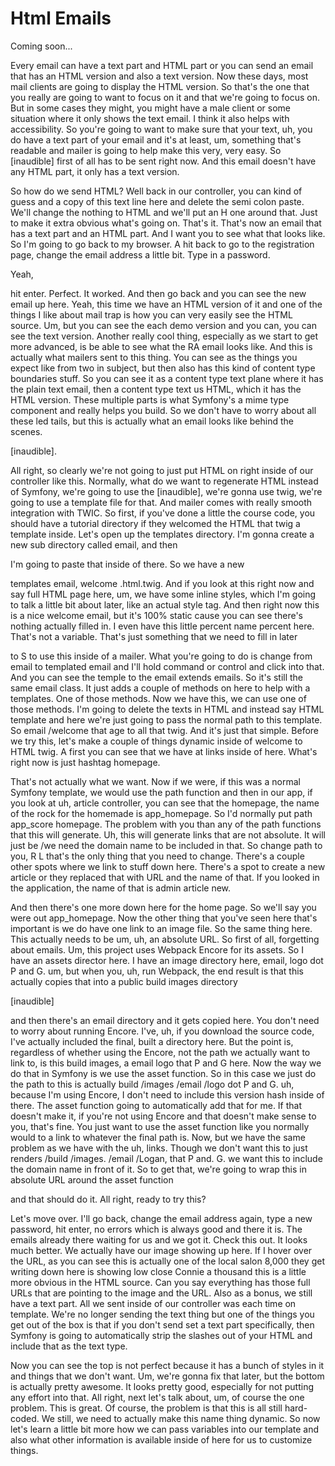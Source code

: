 # Html Emails

Coming soon...

Every email can have a text part and HTML part or you can send an email that has an
HTML version and also a text version. Now these days, most mail clients are going to
display the HTML version. So that's the one that you really are going to want to
focus on it and that we're going to focus on. But in some cases they might, you might
have a male client or some situation where it only shows the text email. I think it
also helps with accessibility. So you're going to want to make sure that your text,
uh, you do have a text part of your email and it's at least, um, something that's
readable and mailer is going to help make this very, very easy. So [inaudible] first
of all has to be sent right now. And this email doesn't have any HTML part, it only
has a text version.

So how do we send HTML? Well back in our controller, you can kind of guess and a copy
of this text line here and delete the semi colon paste. We'll change the nothing to
HTML and we'll put an H one around that. Just to make it extra obvious what's going
on. That's it. That's now an email that has a text part and an HTML part. And I want
you to see what that looks like. So I'm going to go back to my browser. A hit back to
go to the registration page, change the email address a little bit. Type in a
password.

Yeah,

hit enter. Perfect. It worked. And then go back and you can see the new email up
here. Yeah, this time we have an HTML version of it and one of the things I like
about mail trap is how you can very easily see the HTML source. Um, but you can see
the each demo version and you can, you can see the text version. Another really cool
thing, especially as we start to get more advanced, is be able to see what the RA
email looks like. And this is actually what mailers sent to this thing. You can see
as the things you expect like from two in subject, but then also has this kind of
content type boundaries stuff. So you can see it as a content type text plane where
it has the plain text email, then a content type text us HTML, which it has the HTML
version. These multiple parts is what Symfony's a mime type component and really
helps you build. So we don't have to worry about all these led tails, but this is
actually what an email looks like behind the scenes.

[inaudible].

All right, so clearly we're not going to just put HTML on right inside of our
controller like this. Normally, what do we want to regenerate HTML instead of
Symfony, we're going to use the [inaudible], we're gonna use twig, we're going to use
a template file for that. And mailer comes with really smooth integration with TWIC.
So first, if you've done a little the course code, you should have a tutorial
directory if they welcomed the HTML that twig a template inside. Let's open up the
templates directory. I'm gonna create a new sub directory called email, and then

I'm going to paste that inside of there. So we have a new

templates email, welcome .html.twig. And if you look at this right now and say full
HTML page here, um, we have some inline styles, which I'm going to talk a little bit
about later, like an actual style tag. And then right now this is a nice welcome
email, but it's 100% static cause you can see there's nothing actually filled in. I
even have this little percent name percent here. That's not a variable. That's just
something that we need to fill in later

to S to use this inside of a mailer. What you're going to do is change from email to
templated email and I'll hold command or control and click into that. And you can see
the temple to the email extends emails. So it's still the same email class. It just
adds a couple of methods on here to help with a templates. One of those methods. Now
we have this, we can use one of those methods. I'm going to delete the texts in HTML
and instead say HTML template and here we're just going to pass the normal path to
this template. So email /welcome that age to all that twig. And it's just that
simple. Before we try this, let's make a couple of things dynamic inside of welcome
to HTML twig. A first you can see that we have at links inside of here. What's right
now is just hashtag homepage.

That's not actually what we want. Now if we were, if this was a normal Symfony
template, we would use the path function and then in our app, if you look at uh,
article controller, you can see that the homepage, the name of the rock for the
homemade is app_homepage. So I'd normally put path app_score homepage. The problem
with you than any of the path functions that this will generate. Uh, this will
generate links that are not absolute. It will just be /we need the domain name to be
included in that. So change path to you, R L that's the only thing that you need to
change. There's a couple other spots where we link to stuff down here. There's a spot
to create a new article or they replaced that with URL and the name of that. If you
looked in the application, the name of that is admin article new.

And then there's one more down here for the home page. So we'll say you were out
app_homepage. Now the other thing that you've seen here that's important is we do
have one link to an image file. So the same thing here. This actually needs to be um,
uh, an absolute URL. So first of all, forgetting about emails. Um, this project uses
Webpack Encore for its assets. So I have an assets director here. I have an image
directory here, email, logo dot P and G. um, but when you, uh, run Webpack, the end
result is that this actually copies that into a public build images directory

[inaudible]

and then there's an email directory and it gets copied here. You don't need to worry
about running Encore. I've, uh, if you download the source code, I've actually
included the final, built a directory here. But the point is, regardless of whether
using the Encore, not the path we actually want to link to, is this build images, a
email logo that P and G here. Now the way we do that in Symfony is we use the asset
function. So in this case we just do the path to this is actually build /images
/email /logo dot P and G. uh, because I'm using Encore, I don't need to include this
version hash inside of there. The asset function going to automatically add that for
me. If that doesn't make it, if you're not using Encore and that doesn't make sense
to you, that's fine. You just want to use the asset function like you normally would
to a link to whatever the final path is. Now, but we have the same problem as we have
with the uh, links. Though we don't want this to just renders /build /images. /email
/Logan, that P and. G. we want this to include the domain name in front of it. So to
get that, we're going to wrap this in absolute URL around the asset function

and that should do it. All right, ready to try this?

Let's move over. I'll go back, change the email address again, type a new password,
hit enter, no errors which is always good and there it is. The emails already there
waiting for us and we got it. Check this out. It looks much better. We actually have
our image showing up here. If I hover over the URL, as you can see this is actually
one of the local salon 8,000 they get writing down here is showing low close Connie a
thousand this is a little more obvious in the HTML source. Can you say everything has
those full URLs that are pointing to the image and the URL. Also as a bonus, we still
have a text part. All we sent inside of our controller was each time on template.
We're no longer sending the text thing but one of the things you get out of the box
is that if you don't send set a text part specifically, then Symfony is going to
automatically strip the slashes out of your HTML and include that as the text type.

Now you can see the top is not perfect because it has a bunch of styles in it and
things that we don't want. Um, we're gonna fix that later, but the bottom is actually
pretty awesome. It looks pretty good, especially for not putting any effort into
that. All right, next let's talk about, um, of course the one problem. This is great.
Of course, the problem is that this is all still hard-coded. We still, we need to
actually make this name thing dynamic. So now let's learn a little bit more how we
can pass variables into our template and also what other information is available
inside of here for us to customize things.